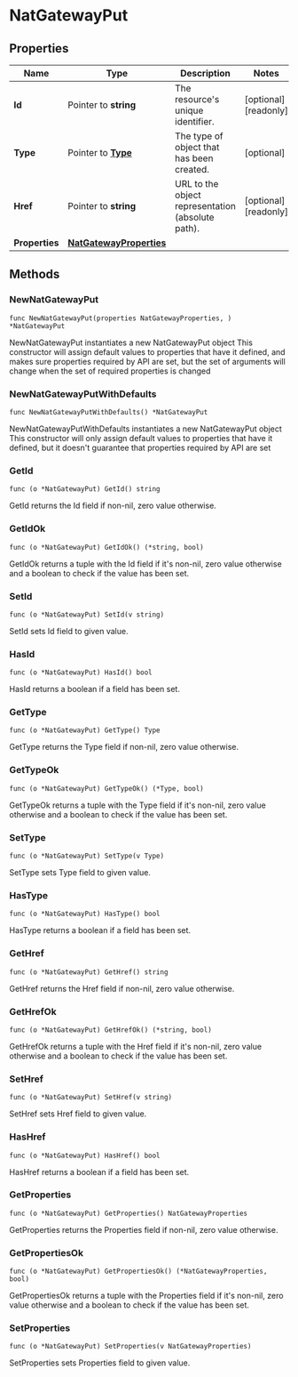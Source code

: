 # NatGatewayPut

## Properties

|Name | Type | Description | Notes|
|------------ | ------------- | ------------- | -------------|
|**Id** | Pointer to **string** | The resource&#39;s unique identifier. | [optional] [readonly] |
|**Type** | Pointer to [**Type**](Type.md) | The type of object that has been created. | [optional] |
|**Href** | Pointer to **string** | URL to the object representation (absolute path). | [optional] [readonly] |
|**Properties** | [**NatGatewayProperties**](NatGatewayProperties.md) |  | |

## Methods

### NewNatGatewayPut

`func NewNatGatewayPut(properties NatGatewayProperties, ) *NatGatewayPut`

NewNatGatewayPut instantiates a new NatGatewayPut object
This constructor will assign default values to properties that have it defined,
and makes sure properties required by API are set, but the set of arguments
will change when the set of required properties is changed

### NewNatGatewayPutWithDefaults

`func NewNatGatewayPutWithDefaults() *NatGatewayPut`

NewNatGatewayPutWithDefaults instantiates a new NatGatewayPut object
This constructor will only assign default values to properties that have it defined,
but it doesn't guarantee that properties required by API are set

### GetId

`func (o *NatGatewayPut) GetId() string`

GetId returns the Id field if non-nil, zero value otherwise.

### GetIdOk

`func (o *NatGatewayPut) GetIdOk() (*string, bool)`

GetIdOk returns a tuple with the Id field if it's non-nil, zero value otherwise
and a boolean to check if the value has been set.

### SetId

`func (o *NatGatewayPut) SetId(v string)`

SetId sets Id field to given value.

### HasId

`func (o *NatGatewayPut) HasId() bool`

HasId returns a boolean if a field has been set.

### GetType

`func (o *NatGatewayPut) GetType() Type`

GetType returns the Type field if non-nil, zero value otherwise.

### GetTypeOk

`func (o *NatGatewayPut) GetTypeOk() (*Type, bool)`

GetTypeOk returns a tuple with the Type field if it's non-nil, zero value otherwise
and a boolean to check if the value has been set.

### SetType

`func (o *NatGatewayPut) SetType(v Type)`

SetType sets Type field to given value.

### HasType

`func (o *NatGatewayPut) HasType() bool`

HasType returns a boolean if a field has been set.

### GetHref

`func (o *NatGatewayPut) GetHref() string`

GetHref returns the Href field if non-nil, zero value otherwise.

### GetHrefOk

`func (o *NatGatewayPut) GetHrefOk() (*string, bool)`

GetHrefOk returns a tuple with the Href field if it's non-nil, zero value otherwise
and a boolean to check if the value has been set.

### SetHref

`func (o *NatGatewayPut) SetHref(v string)`

SetHref sets Href field to given value.

### HasHref

`func (o *NatGatewayPut) HasHref() bool`

HasHref returns a boolean if a field has been set.

### GetProperties

`func (o *NatGatewayPut) GetProperties() NatGatewayProperties`

GetProperties returns the Properties field if non-nil, zero value otherwise.

### GetPropertiesOk

`func (o *NatGatewayPut) GetPropertiesOk() (*NatGatewayProperties, bool)`

GetPropertiesOk returns a tuple with the Properties field if it's non-nil, zero value otherwise
and a boolean to check if the value has been set.

### SetProperties

`func (o *NatGatewayPut) SetProperties(v NatGatewayProperties)`

SetProperties sets Properties field to given value.




